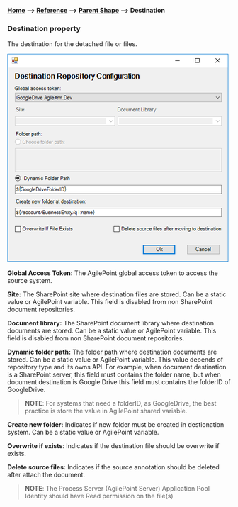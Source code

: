 __[Home](/) --> [Reference](/ref) -->  [Parent Shape](javascript:history.back()) --> Destination__

### Destination property 

The destination for the detached file or files.

![DetachDocument1](../media/DetachDocument1.png)

**Global Access Token:** The AgilePoint global access token to access the source system. 

**Site:** The SharePoint site where destination files are stored. Can be a static value or AgilePoint variable. This field is disabled from non SharePoint document repositories. 

**Document library:** The SharePoint document library where destination documents are stored. Can be a static value or AgilePoint variable. This field is disabled from non SharePoint document repositories.

**Dynamic folder path:** The folder path where destination documents are stored. Can be a static value or AgilePoint variable. This value depends of repository type and its owns API. For example, when document destination is a SharePoint server, this field must contains the folder name, but when document destination is Google Drive this field must contains the folderID of GoogleDrive.

> **NOTE**: For systems that need a folderID, as GoogleDrive, the best practice is store the value in AgilePoint shared variable.

**Create new folder:** Indicates if new folder must be created in destionation
system. Can be a static value or AgilePoint variable.

**Overwrite if exists**: Indicates if the destination file should be overwrite
if exists.

**Delete source files:** Indicates if the source annotation should be deleted
after attach the document.

> **NOTE**: The Process Server (AgilePoint Server) Application Pool Identity
should have Read permission on the file(s)

